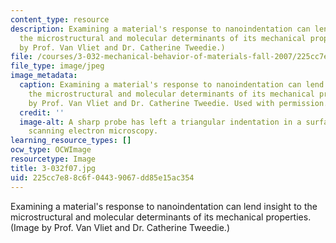 ```yaml
---
content_type: resource
description: Examining a material's response to nanoindentation can lend insight to
  the microstructural and molecular determinants of its mechanical properties. (Image
  by Prof. Van Vliet and Dr. Catherine Tweedie.)
file: /courses/3-032-mechanical-behavior-of-materials-fall-2007/225cc7e88c6f04439067dd85e15ac354_3-032f07.jpg
file_type: image/jpeg
image_metadata:
  caption: Examining a material's response to nanoindentation can lend insight to
    the microstructural and molecular determinants of its mechanical properties. (Image
    by Prof. Van Vliet and Dr. Catherine Tweedie. Used with permission.)
  credit: ''
  image-alt: A sharp probe has left a triangular indentation in a surface, shown using
    scanning electron microscopy.
learning_resource_types: []
ocw_type: OCWImage
resourcetype: Image
title: 3-032f07.jpg
uid: 225cc7e8-8c6f-0443-9067-dd85e15ac354
---
```

Examining a material's response to nanoindentation can lend insight to the microstructural and molecular determinants of its mechanical properties. (Image by Prof. Van Vliet and Dr. Catherine Tweedie.)

